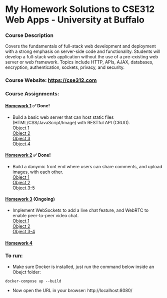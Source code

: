 # My Homework Solutions to CSE312 Web Apps - University at Buffalo

### Course Description
Covers the fundamentals of full-stack web development and deployment with a strong emphasis on server-side code and functionality. Students will develop a full-stack web application without the use of a pre-existing web server or web framework. Topics include HTTP, APIs, AJAX, databases, encryption, authentication, sockets, privacy, and security.

### Course Website: https://cse312.com

### Course Assignments:

#### [Homework 1](https://github.com/a2677331/CSE312-Web-Applications/tree/master/HW1) ✅ Done!
- Build a basic web server that can host static files (HTML/CSS/JavaScript/Image) with RESTful API (CRUD). \
[Object 1](https://github.com/a2677331/CSE312-Web-Applications/tree/master/HW1/Object_1) \
[Object 2](https://github.com/a2677331/CSE312-Web-Applications/tree/master/HW1/Object_2) \
[Object 3](https://github.com/a2677331/CSE312-Web-Applications/tree/master/HW1/Object_3) \
[Object 4](https://github.com/a2677331/CSE312-Web-Applications/tree/master/HW1/Object_4) 
#### [Homework 2](https://github.com/a2677331/CSE312-Web-Applications/tree/master/HW2) ✅ Done!
- Build a danymic front end where users can share comments, and upload images, with each other. \
[Object 1](https://github.com/a2677331/CSE312-Web-Applications/tree/master/HW2/Obejct_1)  \
[Object 2](https://github.com/a2677331/CSE312-Web-Applications/tree/master/HW2/Obejct_2) \
[Object 3-5](https://github.com/a2677331/CSE312-Web-Applications/tree/master/HW2/Obejct_3-5) 
#### [Homework 3](https://github.com/a2677331/CSE312-Web-Applications/tree/master/HW3) (Ongoing)
- Implement WebSockets to add a live chat feature, and WebRTC to enable peer-to-peer video chat. \
[Object 1](https://github.com/a2677331/CSE312-Web-Applications/tree/master/HW3/Obejct_1) \
[Object 2](https://github.com/a2677331/CSE312-Web-Applications/tree/master/HW3/Obejct_2) \
[Object 3-4](https://github.com/a2677331/CSE312-Web-Applications/tree/master/HW3/Obejct_3-4)
#### [Homework 4](https://github.com/a2677331/CSE312-Web-Applications/tree/master/HW4)

### To run:
- Make sure Docker is installed, just run the command below inside an Obejct folder:

```
docker-compose up --build 
```
- Now open the URL in your browser: http://localhost:8080/

